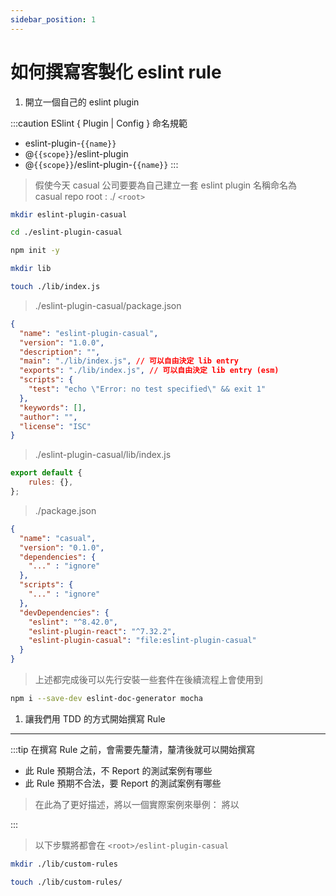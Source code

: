 ```yaml
---
sidebar_position: 1
---
```


# 如何撰寫客製化 eslint rule

1. 開立一個自己的 eslint plugin


:::caution ESlint { Plugin | Config } 命名規範
  - eslint-plugin-`{{name}}`
  - @`{{scope}}`/eslint-plugin
  - @`{{scope}}`/eslint-plugin-`{{name}}`
:::

> 假使今天 casual 公司要要為自己建立一套 eslint plugin 名稱命名為 casual
> repo root : ./ `<root>`

```bash
mkdir eslint-plugin-casual

cd ./eslint-plugin-casual

npm init -y

mkdir lib

touch ./lib/index.js
```

> ./eslint-plugin-casual/package.json

```json
{
  "name": "eslint-plugin-casual",
  "version": "1.0.0",
  "description": "",
  "main": "./lib/index.js", // 可以自由決定 lib entry 
  "exports": "./lib/index.js", // 可以自由決定 lib entry (esm)
  "scripts": {
    "test": "echo \"Error: no test specified\" && exit 1"
  },
  "keywords": [],
  "author": "",
  "license": "ISC"
}
```

> ./eslint-plugin-casual/lib/index.js

```js
export default {
    rules: {},
};
```

> ./package.json

```json
{
  "name": "casual",
  "version": "0.1.0",
  "dependencies": {
    "..." : "ignore"
  },
  "scripts": {
    "..." : "ignore"
  },
  "devDependencies": {
    "eslint": "^8.42.0",
    "eslint-plugin-react": "^7.32.2",
    "eslint-plugin-casual": "file:eslint-plugin-casual"
  }
}
```

> 上述都完成後可以先行安裝一些套件在後續流程上會使用到

```bash
npm i --save-dev eslint-doc-generator mocha
```

1. 讓我們用 TDD 的方式開始撰寫 Rule

****

:::tip 在撰寫 Rule 之前，會需要先釐清，釐清後就可以開始撰寫
- 此 Rule 預期合法，不 Report 的測試案例有哪些
- 此 Rule 預期不合法，要 Report 的測試案例有哪些

> 在此為了更好描述，將以一個實際案例來舉例：
> 將以

:::


> 以下步驟將都會在 `<root>/eslint-plugin-casual`

```bash
mkdir ./lib/custom-rules

touch ./lib/custom-rules/
```
